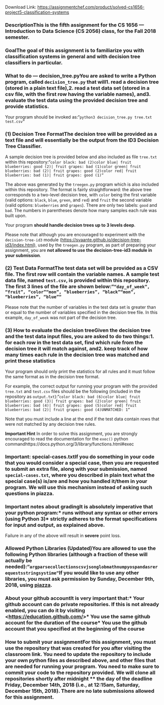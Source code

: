 Download Link: https://assignmentchef.com/product/solved-cs1656-project5-classification-systems
<br>
### DescriptionThis is the **fifth assignment** for the CS 1656 — Introduction to Data Science (CS 2056) class, for the Fall 2018 semester.

### GoalThe goal of this assignment is to familiarize you with classification systems in general and with decision tree classifiers in particular.

### What to do — decision_tree.pyYou are asked to write a Python program, called `decision_tree.py` that will1. read a decision tree (stored in a plain text file),2. read a test data set (stored in a csv file, with the first row having the variable names), and3. evaluate the test data using the provided decision tree and provide statistics.

Your program should be invoked as:“`python3 decision_tree.py tree.txt test.csv“`

### (1) Decision Tree FormatThe decision tree will be provided as a text file and will essentially be the output from the ID3 Decision Tree Classifier.

A sample decision tree is provided below and also included as file `tree.txt` within this repository:“`color black: bad (2)color blue| fruit blueberries: good (2)| fruit grapes: bad (1)color green| fruit blueberries: bad (2)| fruit grapes: good (2)color red| fruit blueberries: bad (1)| fruit grapes: good (1)“`

The above was generated by the `treegen.py` program which is also included within this repository. The format is fairly straightforward: the above tree corresponds to a two-level decision tree, with `color` being the first variable (valid options: `black`, `blue`, `green`, and `red`) and `fruit` the second variable (valid options: `blueberries` and `grapes`). There are only two labels: `good` and `bad`. The numbers in parentheses denote how many samples each rule was built upon.

Your program **should handle decision trees up to 3 levels deep**.

Please note that although you are encouraged to experiment with the `decision-tree-id3` module (https://svaante.github.io/decision-tree-id3/index.html), used by the `treegen.py` program, as part of preparing your assignment, you are **not allowed to use the decision-tree-id3 module in your submission**.

### (2) Test Data FormatThe test data set will be provided as a CSV file. The first row will contain the variable names. A sample test data file, named `test.csv`, is provided within this repository. The first 3 lines of the file are shown below:“`“day_of_week”, “fruit”, “color”“mon”, “blueberries”, “black”“mon”, “blueberries”, “blue”“`

Please note that the number of variables in the test data set is greater than or equal to the number of variables specified in the decision tree file. In this example, `day_of_week` was not part of the decision tree.

### (3) How to evaluate the decision treeGiven the decision tree and the test data input files, you are asked to do two things:1. for each row in the test data set, find which rule from the decision tree it will match against, and2. keep track of how many times each rule in the decision tree was matched and print these statistics

Your program should only print the statistics for all rules and it must follow the same format as in the decision tree format.

For example, the correct output for running your program with the provided `tree.txt` and `test.csv` files should be the following (included in the repository as `output.txt`):“`color black: bad (6)color blue| fruit blueberries: good (3)| fruit grapes: bad (2)color green| fruit blueberries: bad (4)| fruit grapes: good (5)color red| fruit blueberries: bad (2)| fruit grapes: good (4)UNMATCHED: 1“`

Note that you must include a line at the end if the test data contain rows that were not matched by any decision tree rules.

**Important Hint** In order to solve this assignment, you are strongly encouraged to read the documentation for the `exec()` python commandhttps://docs.python.org/3/library/functions.html#exec

### Important: special-cases.txtIf you do something in your code that you would consider a special case, then you are requested to submit an extra file, along with your submission, named `special-cases.txt`, where you described in plain text what the special case(s) is/are and how you handled it/them in your program. We will use this mechanism instead of asking such questions in piazza.

### Important notes about gradingIt is absolutely imperative that your python program:* runs without any syntax or other errors (using Python 3)* strictly adheres to the format specifications for input and output, as explained above.

Failure in any of the above will result in **severe** point loss.

### Allowed Python Libraries (Updated)You are allowed to use the following Python libraries (although a fraction of these will actually be needed):“`argparsecollectionscsvjsonglobmathnumpyospandasrerequestsstringsystime“`If you would like to use any other libraries, you must ask permission by Sunday, December 9th, 2018, using [piazza](http://cs1656.org).

### About your github accountIt is very important that:* Your github account can do **private** repositories. If this is not already enabled, you can do it by visiting &lt;https://education.github.com/&gt;* You use the same github account for the duration of the course* You use the github account that you specified at the beginning of the course

### How to submit your assignmentFor this assignment, you must use the repository that was created for you after visiting the classroom link. You need to update the repository to include your own python files as described above, and other files that are needed for running your program. You need to make sure to commit your code to the repository provided. We will clone all repositories shortly after midnight ** the day of the deadline **Friday, December 14th, 2018 (i.e., at 12:15am, Saturday, December 15th, 2018)**. There are no late submissions allowed for this assignment.